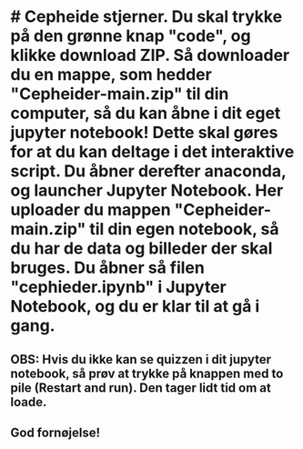 # # Cepheide stjerner. Du skal trykke på den grønne knap "code", og klikke download ZIP. Så downloader du en mappe, som hedder "Cepheider-main.zip" til din computer, så du kan åbne i dit eget jupyter notebook! Dette skal gøres for at du kan deltage i det interaktive script. Du åbner derefter anaconda, og launcher Jupyter Notebook. Her uploader du mappen "Cepheider-main.zip" til din egen notebook, så du har de data og billeder der skal bruges. Du åbner så filen "cephieder.ipynb" i Jupyter Notebook, og du er klar til at gå i gang. 
## OBS: Hvis du ikke kan se quizzen i dit jupyter notebook, så prøv at trykke på knappen med to pile (Restart and run). Den tager lidt tid om at loade. 
## God fornøjelse!

